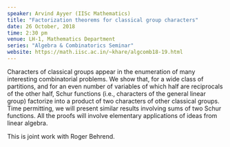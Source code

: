 ```yaml
---
speaker: Arvind Ayyer (IISc Mathematics)
title: "Factorization theorems for classical group characters"
date: 26 October, 2018
time: 2:30 pm
venue: LH-1, Mathematics Department
series: "Algebra & Combinatorics Seminar"
website: https://math.iisc.ac.in/~khare/algcomb18-19.html
---
```


Characters of classical groups appear in the enumeration of many
interesting combinatorial problems. We show that, for a wide
class of partitions, and for an even number of variables of
which half are reciprocals of the other half, Schur functions
(i.e., characters of the general linear group) factorize into
a product of two characters of other classical groups. Time
permitting, we will present similar results involving sums of
two Schur functions. All the proofs will involve elementary
applications of ideas from linear algebra.

This is joint work with Roger Behrend.
